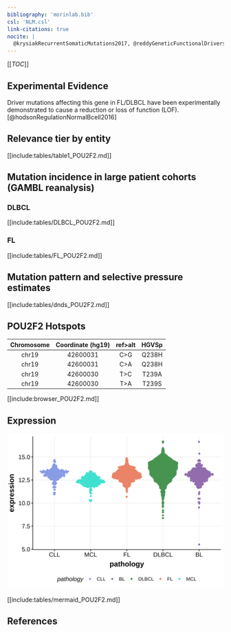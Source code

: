 ```yaml
---
bibliography: 'morinlab.bib'
csl: 'NLM.csl'
link-citations: true
nocite: |
  @krysiakRecurrentSomaticMutations2017, @reddyGeneticFunctionalDrivers2017, @lohrDiscoveryPrioritizationSomatic2012, @zhangGeneticHeterogeneityDiffuse2013, 
---
```

[[_TOC_]]


## Experimental Evidence

Driver mutations affecting this gene in FL/DLBCL have been experimentally demonstrated to cause a reduction or loss of function (LOF).[@hodsonRegulationNormalBcell2016]

## Relevance tier by entity

[[include:tables/table1_POU2F2.md]]

## Mutation incidence in large patient cohorts (GAMBL reanalysis)

### DLBCL
[[include:tables/DLBCL_POU2F2.md]]

### FL
[[include:tables/FL_POU2F2.md]]

## Mutation pattern and selective pressure estimates

[[include:tables/dnds_POU2F2.md]]

## POU2F2 Hotspots

| Chromosome |Coordinate (hg19) | ref>alt | HGVSp | 
 | :---:| :---: | :--: | :---: |
| chr19 | 42600031 | C>G | Q238H |
| chr19 | 42600031 | C>A | Q238H |
| chr19 | 42600030 | T>C | T239A |
| chr19 | 42600030 | T>A | T239S |

[[include:browser_POU2F2.md]]

## Expression
![](images/gene_expression/POU2F2_by_pathology.svg)
<!-- ORIGIN: zhangGeneticHeterogeneityDiffuse2013 -->
<!-- DLBCL: zhangGeneticHeterogeneityDiffuse2013 -->
<!-- FL: krysiakRecurrentSomaticMutations2017b -->

[[include:tables/mermaid_POU2F2.md]]

## References

